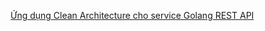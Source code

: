 [Ứng dụng Clean Architecture cho service Golang REST API](https://200lab.io/blog/ung-dung-clean-architecture-service-golang-rest-api)
